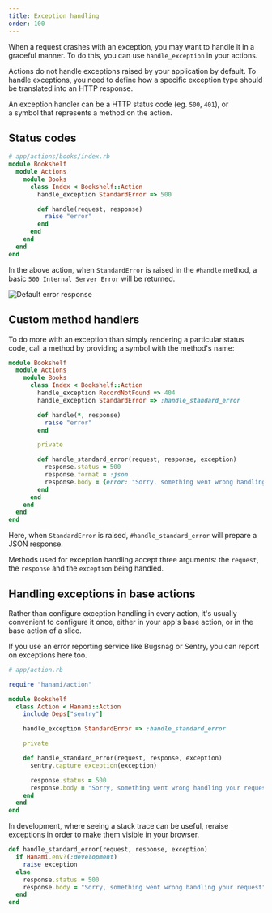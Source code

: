 ```yaml
---
title: Exception handling
order: 100
---
```


When a request crashes with an exception, you may want to handle it in a graceful manner. To do this, you can use `handle_exception` in your actions.

Actions do not handle exceptions raised by your application by default. To handle exceptions, you need to define how a specific exception type should be translated into an HTTP response.

An exception handler can be a HTTP status code (eg. `500`, `401`), or a symbol that represents a method on the action.

## Status codes

```ruby
# app/actions/books/index.rb
module Bookshelf
  module Actions
    module Books
      class Index < Bookshelf::Action
        handle_exception StandardError => 500

        def handle(request, response)
          raise "error"
        end
      end
    end
  end
end
```

In the above action, when `StandardError` is raised in the `#handle` method, a basic `500 Internal Server Error` will be returned.

<p><img src="/v2.1/actions/default-error-response.png" alt="Default error response"></p>


## Custom method handlers

To do more with an exception than simply rendering a particular status code, call a method by providing a symbol with the method's name:


```ruby
module Bookshelf
  module Actions
    module Books
      class Index < Bookshelf::Action
        handle_exception RecordNotFound => 404
        handle_exception StandardError => :handle_standard_error

        def handle(*, response)
          raise "error"
        end

        private

        def handle_standard_error(request, response, exception)
          response.status = 500
          response.format = :json
          response.body = {error: "Sorry, something went wrong handling your request"}.to_json
        end
      end
    end
  end
end
```

Here, when `StandardError` is raised, `#handle_standard_error` will prepare a JSON response.

Methods used for exception handling accept three arguments: the `request`, the `response` and the `exception` being handled.

## Handling exceptions in base actions

Rather than configure exception handling in every action, it's usually convenient to configure it once, either in your app's base action, or in the base action of a slice.

If you use an error reporting service like Bugsnag or Sentry, you can report on exceptions here too.

```ruby
# app/action.rb

require "hanami/action"

module Bookshelf
  class Action < Hanami::Action
    include Deps["sentry"]

    handle_exception StandardError => :handle_standard_error

    private

    def handle_standard_error(request, response, exception)
      sentry.capture_exception(exception)

      response.status = 500
      response.body = "Sorry, something went wrong handling your request"
    end
  end
end
```

In development, where seeing a stack trace can be useful, reraise exceptions in order to make them visible in your browser.

```ruby
def handle_standard_error(request, response, exception)
  if Hanami.env?(:development)
    raise exception
  else
    response.status = 500
    response.body = "Sorry, something went wrong handling your request"
  end
end
```
